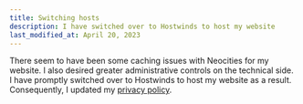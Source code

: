```yaml
---
title: Switching hosts
description: I have switched over to Hostwinds to host my website
last_modified_at: April 20, 2023
---
```


There seem to have been some caching issues with Neocities for my website. I also desired greater administrative controls on the technical side. I have promptly switched over to Hostwinds to host my website as a result. Consequently, I updated my <a href="/terms/privacy/">privacy policy</a>.